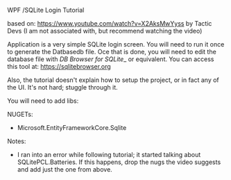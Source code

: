 ﻿WPF /SQLite Login Tutorial

based on: https://www.youtube.com/watch?v=X2AksMwYyss by Tactic Devs
(I am not associated with, but recommend watching the video)

Application is a very simple SQLite login screen.  You will need to run it once to generate the Datbasedb file. Oce that is done, you will need to edit the database file with _DB Browser for SQLite__ or equivalent.
You can access this tool at: https://sqlitebrowser.org

Also, the tutorial doesn't explain how to setup the project, or in fact any of the UI. It's not hard; stuggle through it.

You will need to add libs:

NUGETs:
- Microsoft.EntityFrameworkCore.Sqlite


Notes:
- I ran into an error while following tutorial; it started talking about SQLitePCL.Batteries. If this happens, drop the nugs the video suggests and add just the one from above.

